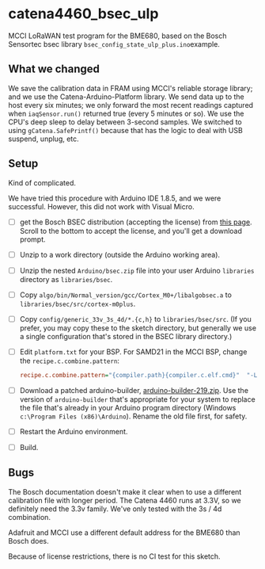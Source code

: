 # catena4460_bsec_ulp

MCCI LoRaWAN test program for the BME680, based on the Bosch Sensortec bsec library `bsec_config_state_ulp_plus.ino`example.

## What we changed

We save the calibration data in FRAM using MCCI's reliable storage library; and we use the Catena-Arduino-Platform library. We send data up to the host every six minutes; we only forward the most recent readings captured when `iaqSensor.run()` returned true (every 5 minutes or so). We use the CPU's deep sleep to delay between 3-second samples. We switched to using `gCatena.SafePrintf()` because that has the logic to deal with USB suspend, unplug, etc.

## Setup

Kind of complicated.

We have tried this procedure with Arduino IDE 1.8.5, and we were successful. However, this did not work with Visual Micro.

- [ ] get the Bosch BSEC distribution (accepting the license) from [this page](https://www.bosch-sensortec.com/bst/products/all_products/bsec#). Scroll to the bottom to accept the license, and you'll get a download prompt.
- [ ] Unzip to a work directory (outside the Arduino working area).
- [ ] Unzip the nested `Arduino/bsec.zip` file into your user Arduino `libraries` directory as `libraries/bsec`.
- [ ] Copy `algo/bin/Normal_version/gcc/Cortex_M0+/libalgobsec.a` to `libraries/bsec/src/cortex-m0plus`.
- [ ] Copy `config/generic_33v_3s_4d/*.{c,h}` to `libraries/bsec/src`.  (If you prefer, you may copy these to the sketch directory, but generally we use a single configuration that's stored in the BSEC library directory.)
- [ ] Edit `platform.txt` for your BSP. For SAMD21 in the MCCI BSP, change the `recipe.c.combine.pattern`:

   ```ini
   recipe.c.combine.pattern="{compiler.path}{compiler.c.elf.cmd}"  "-L{build.path}" {compiler.c.elf.flags} "-T{build.variant.path}/{build.ldscript}" "-Wl,-Map,{build.path}/{build.project_name}.map" --specs=nano.specs --specs=nosys.specs {compiler.ldflags} -o "{build.path}/{build.project_name}.elf" {object_files} -Wl,--start-group {compiler.arm.cmsis.ldflags} "-L{build.variant.path}" -lm {compiler.c.elf.extra_flags} "{build.path}/{archive_file}" -Wl,--end-group
   ```

- [ ] Download a patched arduino-builder, [arduino-builder-219.zip](http://downloads.arduino.cc/PR/arduino-builder/arduino-builder-219.zip). Use the version of `arduino-builder` that's appropriate for your system to replace the file that's already in your Arduino program directory (Windows `c:\Program Files (x86)\Arduino`). Rename the old file first, for safety.

- [ ] Restart the Arduino environment.
- [ ] Build.

## Bugs

The Bosch documentation doesn't make it clear when to use a different calibration file with longer period. The Catena 4460 runs at 3.3V, so we definitely need the 3.3v family. We've only tested with the 3s / 4d combination.

Adafruit and MCCI use a different default address for the BME680 than Bosch does.

Because of license restrictions, there is no CI test for this sketch.
